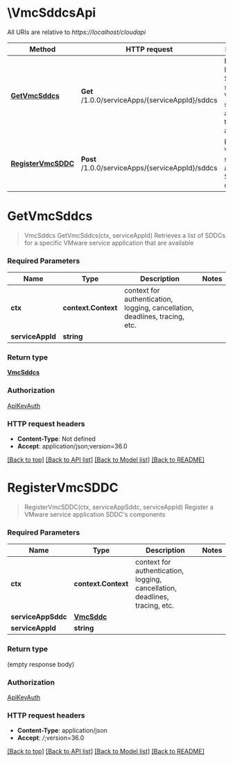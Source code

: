 # \VmcSddcsApi

All URIs are relative to *https://localhost/cloudapi*

Method | HTTP request | Description
------------- | ------------- | -------------
[**GetVmcSddcs**](VmcSddcsApi.md#GetVmcSddcs) | **Get** /1.0.0/serviceApps/{serviceAppId}/sddcs | Retrieves a list of SDDCs for a specific VMware service application that are available
[**RegisterVmcSDDC**](VmcSddcsApi.md#RegisterVmcSDDC) | **Post** /1.0.0/serviceApps/{serviceAppId}/sddcs | Register a VMware service application SDDC&#39;s components


# **GetVmcSddcs**
> VmcSddcs GetVmcSddcs(ctx, serviceAppId)
Retrieves a list of SDDCs for a specific VMware service application that are available

### Required Parameters

Name | Type | Description  | Notes
------------- | ------------- | ------------- | -------------
 **ctx** | **context.Context** | context for authentication, logging, cancellation, deadlines, tracing, etc.
  **serviceAppId** | **string**|  | 

### Return type

[**VmcSddcs**](VmcSddcs.md)

### Authorization

[ApiKeyAuth](../README.md#ApiKeyAuth)

### HTTP request headers

 - **Content-Type**: Not defined
 - **Accept**: application/json;version=36.0

[[Back to top]](#) [[Back to API list]](../README.md#documentation-for-api-endpoints) [[Back to Model list]](../README.md#documentation-for-models) [[Back to README]](../README.md)

# **RegisterVmcSDDC**
> RegisterVmcSDDC(ctx, serviceAppSddc, serviceAppId)
Register a VMware service application SDDC's components

### Required Parameters

Name | Type | Description  | Notes
------------- | ------------- | ------------- | -------------
 **ctx** | **context.Context** | context for authentication, logging, cancellation, deadlines, tracing, etc.
  **serviceAppSddc** | [**VmcSddc**](VmcSddc.md)|  | 
  **serviceAppId** | **string**|  | 

### Return type

 (empty response body)

### Authorization

[ApiKeyAuth](../README.md#ApiKeyAuth)

### HTTP request headers

 - **Content-Type**: application/json
 - **Accept**: *_/_*;version=36.0

[[Back to top]](#) [[Back to API list]](../README.md#documentation-for-api-endpoints) [[Back to Model list]](../README.md#documentation-for-models) [[Back to README]](../README.md)


